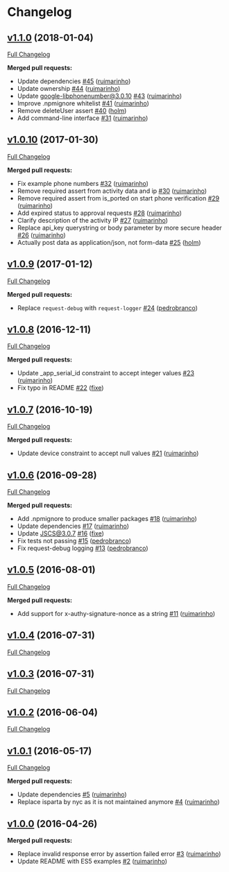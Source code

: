 # Changelog

## [v1.1.0](https://github.com/ruimarinho/authy-client/tree/v1.1.0) (2018-01-04)
[Full Changelog](https://github.com/ruimarinho/authy-client/compare/v1.0.10...v1.1.0)

**Merged pull requests:**

- Update dependencies [\#45](https://github.com/ruimarinho/authy-client/pull/45) ([ruimarinho](https://github.com/ruimarinho))
- Update ownership [\#44](https://github.com/ruimarinho/authy-client/pull/44) ([ruimarinho](https://github.com/ruimarinho))
- Update google-libphonenumber@3.0.10 [\#43](https://github.com/ruimarinho/authy-client/pull/43) ([ruimarinho](https://github.com/ruimarinho))
- Improve .npmignore whitelist [\#41](https://github.com/ruimarinho/authy-client/pull/41) ([ruimarinho](https://github.com/ruimarinho))
- Remove deleteUser assert [\#40](https://github.com/ruimarinho/authy-client/pull/40) ([holm](https://github.com/holm))
- Add command-line interface [\#31](https://github.com/ruimarinho/authy-client/pull/31) ([ruimarinho](https://github.com/ruimarinho))

## [v1.0.10](https://github.com/ruimarinho/authy-client/tree/v1.0.10) (2017-01-30)
[Full Changelog](https://github.com/ruimarinho/authy-client/compare/v1.0.9...v1.0.10)

**Merged pull requests:**

- Fix example phone numbers [\#32](https://github.com/ruimarinho/authy-client/pull/32) ([ruimarinho](https://github.com/ruimarinho))
- Remove required assert from activity data and ip [\#30](https://github.com/ruimarinho/authy-client/pull/30) ([ruimarinho](https://github.com/ruimarinho))
- Remove required assert from is\_ported on start phone verification [\#29](https://github.com/ruimarinho/authy-client/pull/29) ([ruimarinho](https://github.com/ruimarinho))
- Add expired status to approval requests [\#28](https://github.com/ruimarinho/authy-client/pull/28) ([ruimarinho](https://github.com/ruimarinho))
- Clarify description of the activity IP [\#27](https://github.com/ruimarinho/authy-client/pull/27) ([ruimarinho](https://github.com/ruimarinho))
- Replace api\_key querystring or body parameter by more secure header [\#26](https://github.com/ruimarinho/authy-client/pull/26) ([ruimarinho](https://github.com/ruimarinho))
- Actually post data as application/json, not form-data [\#25](https://github.com/ruimarinho/authy-client/pull/25) ([holm](https://github.com/holm))

## [v1.0.9](https://github.com/ruimarinho/authy-client/tree/v1.0.9) (2017-01-12)
[Full Changelog](https://github.com/ruimarinho/authy-client/compare/v1.0.8...v1.0.9)

**Merged pull requests:**

- Replace `request-debug` with `request-logger` [\#24](https://github.com/ruimarinho/authy-client/pull/24) ([pedrobranco](https://github.com/pedrobranco))

## [v1.0.8](https://github.com/ruimarinho/authy-client/tree/v1.0.8) (2016-12-11)
[Full Changelog](https://github.com/ruimarinho/authy-client/compare/v1.0.7...v1.0.8)

**Merged pull requests:**

- Update \_app\_serial\_id constraint to accept integer values [\#23](https://github.com/ruimarinho/authy-client/pull/23) ([ruimarinho](https://github.com/ruimarinho))
- Fix typo in README [\#22](https://github.com/ruimarinho/authy-client/pull/22) ([fixe](https://github.com/fixe))

## [v1.0.7](https://github.com/ruimarinho/authy-client/tree/v1.0.7) (2016-10-19)
[Full Changelog](https://github.com/ruimarinho/authy-client/compare/v1.0.6...v1.0.7)

**Merged pull requests:**

- Update device constraint to accept null values [\#21](https://github.com/ruimarinho/authy-client/pull/21) ([ruimarinho](https://github.com/ruimarinho))

## [v1.0.6](https://github.com/ruimarinho/authy-client/tree/v1.0.6) (2016-09-28)
[Full Changelog](https://github.com/ruimarinho/authy-client/compare/v1.0.5...v1.0.6)

**Merged pull requests:**

- Add .npmignore to produce smaller packages [\#18](https://github.com/ruimarinho/authy-client/pull/18) ([ruimarinho](https://github.com/ruimarinho))
- Update dependencies [\#17](https://github.com/ruimarinho/authy-client/pull/17) ([ruimarinho](https://github.com/ruimarinho))
- Update JSCS@3.0.7 [\#16](https://github.com/ruimarinho/authy-client/pull/16) ([fixe](https://github.com/fixe))
- Fix tests not passing [\#15](https://github.com/ruimarinho/authy-client/pull/15) ([pedrobranco](https://github.com/pedrobranco))
- Fix request-debug logging [\#13](https://github.com/ruimarinho/authy-client/pull/13) ([pedrobranco](https://github.com/pedrobranco))

## [v1.0.5](https://github.com/ruimarinho/authy-client/tree/v1.0.5) (2016-08-01)
[Full Changelog](https://github.com/ruimarinho/authy-client/compare/v1.0.4...v1.0.5)

**Merged pull requests:**

- Add support for x-authy-signature-nonce as a string [\#11](https://github.com/ruimarinho/authy-client/pull/11) ([ruimarinho](https://github.com/ruimarinho))

## [v1.0.4](https://github.com/ruimarinho/authy-client/tree/v1.0.4) (2016-07-31)
[Full Changelog](https://github.com/ruimarinho/authy-client/compare/v1.0.3...v1.0.4)

## [v1.0.3](https://github.com/ruimarinho/authy-client/tree/v1.0.3) (2016-07-31)
[Full Changelog](https://github.com/ruimarinho/authy-client/compare/v1.0.2...v1.0.3)

## [v1.0.2](https://github.com/ruimarinho/authy-client/tree/v1.0.2) (2016-06-04)
[Full Changelog](https://github.com/ruimarinho/authy-client/compare/v1.0.1...v1.0.2)

## [v1.0.1](https://github.com/ruimarinho/authy-client/tree/v1.0.1) (2016-05-17)
[Full Changelog](https://github.com/ruimarinho/authy-client/compare/v1.0.0...v1.0.1)

**Merged pull requests:**

- Update dependencies [\#5](https://github.com/ruimarinho/authy-client/pull/5) ([ruimarinho](https://github.com/ruimarinho))
- Replace isparta by nyc as it is not maintained anymore [\#4](https://github.com/ruimarinho/authy-client/pull/4) ([ruimarinho](https://github.com/ruimarinho))

## [v1.0.0](https://github.com/ruimarinho/authy-client/tree/v1.0.0) (2016-04-26)
**Merged pull requests:**

- Replace invalid response error by assertion failed error [\#3](https://github.com/ruimarinho/authy-client/pull/3) ([ruimarinho](https://github.com/ruimarinho))
- Update README with ES5 examples [\#2](https://github.com/ruimarinho/authy-client/pull/2) ([ruimarinho](https://github.com/ruimarinho))
